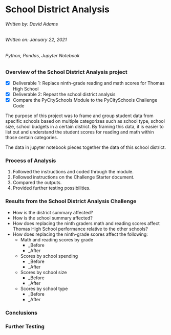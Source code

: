 # School District Analysis

###### Written by: David Adams
###### Written on: January 22, 2021
###### Python, Pandas, Jupyter Notebook

### Overview of the School District Analysis project
- [X] Deliverable 1: Replace ninth-grade reading and math scores for Thomas High School
- [X] Deliverable 2: Repeat the school district analysis
- [X] Compare the PyCitySchools Module to the PyCitySchools Challenge Code

The purpose of this project was to frame and group student data from specific schools based on multiple categorizes such as school type, school size, school budgets in a certain district. By framing this data, it is easier to list out and understand the student scores for reading and math within those certain categories.

The data in jupyter notebook pieces together the data of this school district.
 
### Process of Analysis
1. Followed the instructions and coded through the module.
2. Followed instructions on the Challenge Starter document.
3. Compared the outputs.
4. Provided further testing possibilities.

### Results from the School District Analysis Challenge
* How is the district summary affected?
* How is the school summary affected?
* How does replacing the ninth graders math and reading scores affect Thomas High School performance relative to the other schools?
* How does replacing the ninth-grade scores affect the following:
    * Math and reading scores by grade
      * _Before
      * _After
    * Scores by school spending
      * _Before
      * _After
    * Scores by school size
      * _Before
      * _After
    * Scores by school type
      * _Before
      * _After
      
### Conclusions


### Further Testing
    

